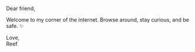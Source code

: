 Dear friend,

Welcome to my corner of the internet. Browse around, stay curious, and be safe. ✨

Love,<br>Reef
